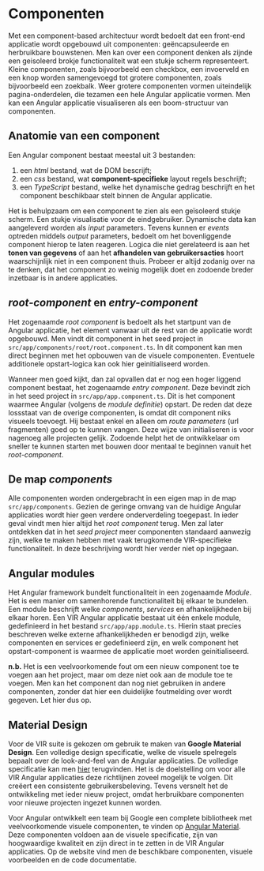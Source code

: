 # Componenten
Met een component-based architectuur wordt bedoelt dat een front-end applicatie wordt opgebouwd uit componenten: geëncapsuleerde en herbruikbare bouwstenen. Men kan over een component denken als zijnde een geisoleerd brokje functionaliteit wat een stukje scherm representeert. Kleine componenten, zoals bijvoorbeeld een checkbox, een invoerveld en een knop worden samengevoegd tot grotere componenten, zoals bijvoorbeeld een zoekbalk. Weer grotere componenten vormen uiteindelijk pagina-onderdelen, die tezamen een hele Angular applicatie vormen. Men kan een Angular applicatie visualiseren als een boom-structuur van componenten.

## Anatomie van een component
Een Angular component bestaat meestal uit 3 bestanden:

1. een *html* bestand, wat de DOM bescrijft;
2. een *css* bestand, wat **component-specifieke** layout regels beschrijft;
3. een *TypeScript* bestand, welke het dynamische gedrag beschrijft en het component beschikbaar stelt binnen de Angular applicatie.

Het is behulpzaam om een component te zien als een geïsoleerd stukje scherm. Een stukje visualisatie voor de eindgebruiker. Dynamische data kan aangeleverd worden als *input* parameters. Tevens kunnen er *events* optreden middels *output* parameters, bedoelt om het bovenliggende component hierop te laten reageren. Logica die niet gerelateerd is aan het **tonen van gegevens** of aan het **afhandelen van gebruikersacties** hoort waarschijnlijk niet in een component thuis. Probeer er altijd zodanig over na te denken, dat het component zo weinig mogelijk doet en zodoende breder inzetbaar is in andere applicaties.

## *root-component* en *entry-component*
Het zogenaamde *root component* is bedoelt als het startpunt van de Angular applicatie, het element vanwaar uit de rest van de applicatie wordt opgebouwd. Men vindt dit component in het seed project in `src/app/components/root/root.component.ts`. In dit component kan men direct beginnen met het opbouwen van de visuele componenten. Eventuele additionele opstart-logica kan ook hier geinitialiseerd worden.

Wanneer men goed kijkt, dan zal opvallen dat er nog een hoger liggend component bestaat, het zogenaamde *entry component*. Deze bevindt zich in het seed project in `src/app/app.component.ts`. Dit is het component waarmee Angular (volgens de *module definitie*) opstart. De reden dat deze lossstaat van de overige componenten, is omdat dit component niks visueels toevoegt. Hij bestaat enkel en alleen om *route parameters* (url fragmenten) goed op te kunnen vangen. Deze wijze van initialiseren is voor nagenoeg alle projecten gelijk. Zodoende helpt het de ontwikkelaar om sneller te kunnen starten met bouwen door mentaal te beginnen vanuit het *root-component*.

## De map *components*
Alle componenten worden ondergebracht in een eigen map in de map `src/app/components`. Gezien de geringe omvang van de huidige Angular applicaties wordt hier geen verdere onderverdeling toegepast. In ieder geval vindt men hier altijd het *root component* terug. Men zal later ontdekken dat in het *seed project* meer componenten standaard aanwezig zijn, welke te maken hebben met vaak terugkomende VIR-specifieke functionaliteit. In deze beschrijving wordt hier verder niet op ingegaan.

## Angular modules
Het Angular framework bundelt functionaliteit in een zogenaamde *Module*. Het is een manier om samenhorende functionaliteit bij elkaar te bundelen. Een module beschrijft welke *components*, *services* en afhankelijkheden bij elkaar horen. Een VIR Angular applicatie bestaat uit één enkele module, gedefinieerd in het bestand `src/app/app.module.ts`. Hierin staat precies beschreven welke externe afhankelijkheden er benodigd zijn, welke componenten en services er gedefinieerd zijn, en welk component het opstart-component is waarmee de applicatie moet worden geinitialiseerd.

**n.b.** Het is een veelvoorkomende fout om een nieuw component toe te voegen aan het project, maar om deze niet ook aan de module toe te voegen. Men kan het component dan nog niet gebruiken in andere componenten, zonder dat hier een duidelijke foutmelding over wordt gegeven. Let hier dus op.

## Material Design
Voor de VIR suite is gekozen om gebruik te maken van **Google Material Design**. Een volledige design specificatie, welke de visuele spelregels bepaalt over de look-and-feel van de Angular applicaties. De volledige specificatie kan men [hier](https://material.io/guidelines/) terugvinden. Het is de doelstelling om voor alle VIR Angular applicaties deze richtlijnen zoveel mogelijk te volgen. Dit creëert een consistente gebruikersbeleving. Tevens versnelt het de ontwikkeling met ieder nieuw project, omdat herbruikbare componenten voor nieuwe projecten ingezet kunnen worden. 

Voor Angular ontwikkelt een team bij Google een complete bibliotheek met veelvoorkomende visuele componenten, te vinden op [Angular Material](https://material.angular.io/components). Deze componenten voldoen aan de visuele specificatie, zijn van hoogwaardige kwaliteit en zijn direct in te zetten in de VIR Angular applicaties. Op de website vind men de beschikbare componenten, visuele voorbeelden en de code documentatie.